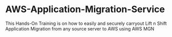 # AWS-Application-Migration-Service
This Hands-On Training is on how to easily and securely carryout Lift n Shift Application Migration from any source server to AWS using AWS MGN
